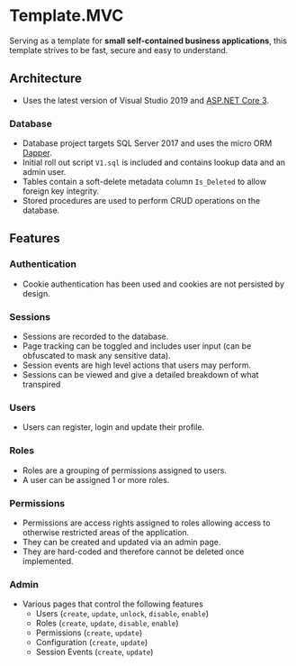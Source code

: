 


# Template.MVC
Serving as a template for **small self-contained business applications**, this template strives to be fast, secure and easy to understand.

## Architecture

 - Uses the latest version of Visual Studio 2019 and [ASP.NET Core 3](https://asp.net). 

### Database
- Database project targets SQL Server 2017 and uses the micro ORM [Dapper](https://github.com/StackExchange/Dapper). 
- Initial roll out script `V1.sql` is included and contains lookup data and an admin user. 
- Tables contain a soft-delete metadata column `Is_Deleted` to allow foreign key integrity. 
- Stored procedures are used to perform CRUD operations on the database.


## Features
### Authentication
- Cookie authentication has been used and cookies are not persisted by design.

### Sessions
- Sessions are recorded to the database. 
- Page tracking can be toggled and includes user input (can be obfuscated to mask any sensitive data).
- Session events are high level actions that users may perform. 
- Sessions can be viewed and give a detailed breakdown of what transpired

### Users
- Users can register, login and update their profile.

### Roles
- Roles are a grouping of permissions assigned to users. 
- A user can be assigned 1 or more roles.

### Permissions
- Permissions are access rights assigned to roles allowing access to otherwise restricted areas of the application.
- They can be created and updated via an admin page.
- They are hard-coded and therefore cannot be deleted once implemented.

### Admin
- Various pages that control the following features
	- Users (`create`, `update`, `unlock`, `disable`, `enable`)
	- Roles (`create`, `update`, `disable`, `enable`)
	- Permissions (`create`, `update`)
	- Configuration (`create`, `update`)
	- Session Events (`create`, `update`)
